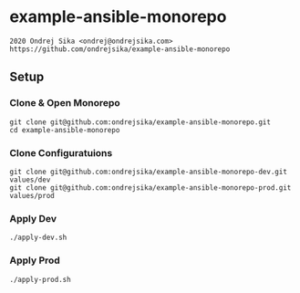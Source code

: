 # example-ansible-monorepo

    2020 Ondrej Sika <ondrej@ondrejsika.com>
    https://github.com/ondrejsika/example-ansible-monorepo

## Setup

### Clone & Open Monorepo

```
git clone git@github.com:ondrejsika/example-ansible-monorepo.git
cd example-ansible-monorepo
```

### Clone Configuratuions

```
git clone git@github.com:ondrejsika/example-ansible-monorepo-dev.git values/dev
git clone git@github.com:ondrejsika/example-ansible-monorepo-prod.git values/prod
```

### Apply Dev

```
./apply-dev.sh
```

### Apply Prod

```
./apply-prod.sh
```


